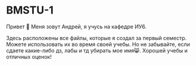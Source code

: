 # BMSTU-1

Привет 👋 Меня зовут Андрей, я учусь на кафедре ИУ6.

Здесь расположены все файлы, которые я создал за первый семестр. Можете использовать их во время своей учебы. Но не забывайте, если сдаете какие-либо дз, лабы и тд убирать мое имя😸. Хорошей учебы и отличных оценок!

<!-- # Содержание -->

<!-- 1. [Ангем](https://github.com/pluttan/BMSTU-1/tree/master/АнГем)
   1. [РК1](https://github.com/pluttan/BMSTU-1/tree/master/АнГем/РК1) Файлик с ответами на все теоритические вопросы.
   2. [РК2](https://github.com/pluttan/BMSTU-1/tree/master/АнГем/РК2) Файлик с ответами на все теоритические вопросы.
1. [ИнЯз](https://github.com/pluttan/BMSTU-1/tree/master/ИнЯз) Тут презентации, которые нам давали делать
2. [Инфа](https://github.com/pluttan/BMSTU-1/tree/master/Инфа)
   1. [РК1](https://github.com/pluttan/BMSTU-1/tree/master/Инфа/РК1]) Тут находится скрипт, который решает первый РК, просто подставьте свой текст в пременную `word`
3. [МатАн](https://github.com/pluttan/BMSTU-1/tree/master/МатАн)
   1. [РК1](https://github.com/pluttan/BMSTU-1/tree/master/МатАн/РК1) Файлик с ответами на все теоритические вопросы.
   2. [РК2](https://github.com/pluttan/BMSTU-1/tree/master/МатАн/РК1) Файлик с ответами на все теоритические вопросы.
   3. [Экзамен](https://github.com/pluttan/BMSTU-1/tree/master/МатАн/РК1) Файлик с доказательствами и определениями.
4. [Оп](https://github.com/pluttan/BMSTU-1/tree/master/ОП) 
   1. [Лабы](https://github.com/pluttan/BMSTU-1/tree/master/МатАн/РК1) Все .

## Сборка
I) Скачайте и установите текстовый редактор для tex файлов, мы рекомендуем [TeXstudio](https://texstudio.org/#download). 
Также необходимо установить дистрибутив LaTeX, 2 наиболее популярных это [TeX Live](https://tug.org/texlive/acquire-netinstall.html) и [MiKTeX](https://miktex.org/download), 
TeX Live более предпочтителен. Во время установки LaTeX дистрибутива, пути до всех необходимых исполняем файлов будут автоматически добавлены в переменные окружения, так что TeXstudio автоматически найдет их и добавит. 
Перед запуском проверьте, указан ли магический комментарий `% !TEX program = xelatex` в начале файла, потому что при компиляции с использованием latex будут возникать проблемы, из отсутствия некоторых конструкций. 
Также добавьте [преамбулы]() в папку с проектом, иначе проект не соберется.

Note: Для корректной работы подсветки синтаксиса можете использовать наш модифицированный [англо-русский словарь](https://github.com/pluttan/BMSTU-1/dictionaries/russian_english_texstudio.zip), для этого скачайте его и поместите в папку *.../texstudio/dictionaries*, перезапустите texstudio.
  -->
